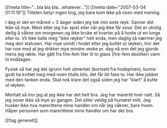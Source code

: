 [[!meta  title="...bla bla bla...whatever..."]]
[[!meta  date="2007-03-04 01:11:19"]]
Tittelen betyr ingen ting, jeg bare kom ikke på noen med mening.

I dag er det en måned + 3 dager siden jeg tok min siste røyk. Savner det ikke så mye. Mest etter jeg har spist eller når jeg ikke får sove. Det er utrolig deilig å våkne om morgenen og ikke bruke et kvarter på å hoste ut en lunge eller to. Vil ikke kalle meg "ikke røyker" helt enda, men daglig så nærmer jeg meg den statusen. Har mye vondt i hodet etter jeg kuttet ut røyken, tror det har noe med at jeg drikker mye mindre veske pr. dag nå enn det jeg gjorde mens jeg røkte. Har gått fra fire-fem liter til to glass (fire-fem desiliter) vann til middagen.

Fysisk så har jeg det igrunn helt utmerket (bortsett fra hodepinen), kunne godt ha kvittet meg med noen titalls kilo, det får bli fase to. Har ikke jobbet med den tanken enda. Skal nok klare det også siden jeg har "klart" å kutte ut røyken.

Mentalt så tror jeg at jeg ikke har det helt bra. Jeg har mareritt hver natt. Så jeg sover ikke så mye av gangen. Det sliter veldig på humøret mitt. Jeg husker ikke hva marerittene mine handler om når jeg våkner, bare hvem. Håper personen som marerittene mine handler om har det bra.

[[!tag  generelt]]